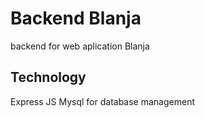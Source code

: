 # Backend Blanja

backend for web aplication Blanja

## Technology

Express JS
Mysql for database management

